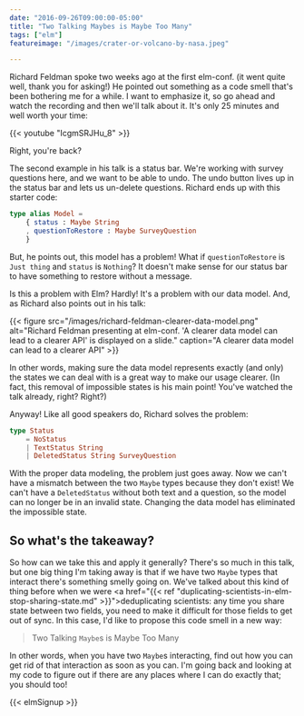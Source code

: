 ```yaml
---
date: "2016-09-26T09:00:00-05:00"
title: "Two Talking Maybes is Maybe Too Many"
tags: ["elm"]
featureimage: "/images/crater-or-volcano-by-nasa.jpeg"

---
```


Richard Feldman spoke two weeks ago at the first elm-conf. (it went quite well,
thank you for asking!) He pointed out something as a code smell that's been
bothering me for a while. I want to emphasize it, so go ahead and watch the
recording and then we'll talk about it. It's only 25 minutes and well worth your
time:

<!--more-->

{{< youtube "IcgmSRJHu_8" >}}

Right, you're back?

The second example in his talk is a status bar. We're working with survey
questions here, and we want to be able to undo. The undo button lives up in the
status bar and lets us un-delete questions. Richard ends up with this starter
code:

```elm
type alias Model =
    { status : Maybe String
    , questionToRestore : Maybe SurveyQuestion
    }
```

But, he points out, this model has a problem! What if `questionToRestore` is
`Just thing` and `status` is `Nothing`? It doesn't make sense for our status bar
to have something to restore without a message.

Is this a problem with Elm? Hardly! It's a problem with our data model. And, as
Richard also points out in his talk:

{{< figure src="/images/richard-feldman-clearer-data-model.png"
           alt="Richard Feldman presenting at elm-conf. 'A clearer data model can lead to a clearer API' is displayed on a slide."
           caption="A clearer data model can lead to a clearer API" >}}

In other words, making sure the data model represents exactly (and only) the
states we can deal with is a great way to make our usage clearer. (In fact, this
removal of impossible states is his main point! You've watched the talk already,
right? Right?)

Anyway! Like all good speakers do, Richard solves the problem:

```elm
type Status
    = NoStatus
    | TextStatus String
    | DeletedStatus String SurveyQuestion
```

With the proper data modeling, the problem just goes away. Now we can't have a
mismatch between the two `Maybe` types because they don't exist! We can't have a
`DeletedStatus` without both text and a question, so the model can no longer be
in an invalid state. Changing the data model has eliminated the impossible
state.

## So what's the takeaway?

So how can we take this and apply it generally? There's so much in this talk,
but one big thing I'm taking away is that if we have two `Maybe` types that
interact there's something smelly going on. We've talked about this kind of
thing before when we were <a href="{{< ref
"duplicating-scientists-in-elm-stop-sharing-state.md" >}}">deduplicating
scientists</a>: any time you share state between two fields, you need to make it
difficult for those fields to get out of sync. In this case, I'd like to propose
this code smell in a new way:

> Two Talking `Maybe`s is Maybe Too Many

In other words, when you have two `Maybe`s interacting, find out how you can get
rid of that interaction as soon as you can. I'm going back and looking at my
code to figure out if there are any places where I can do exactly that; you
should too!

{{< elmSignup >}}
